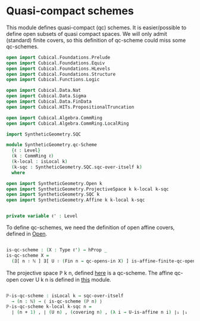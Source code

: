 Quasi-compact schemes
=====================
This module defines quasi-compact (qc) schemes.
It is easier/possible to define open subsets of quasi compact spaces.
We will only admit (standard) finite covers, so this definition of qc-scheme could miss some qc-schemes.

```agda
open import Cubical.Foundations.Prelude
open import Cubical.Foundations.Equiv
open import Cubical.Foundations.HLevels
open import Cubical.Foundations.Structure
open import Cubical.Functions.Logic

open import Cubical.Data.Nat
open import Cubical.Data.Sigma
open import Cubical.Data.FinData
open import Cubical.HITs.PropositionalTruncation

open import Cubical.Algebra.CommRing
open import Cubical.Algebra.CommRing.LocalRing

import SyntheticGeometry.SQC

module SyntheticGeometry.qc-Scheme
  {ℓ : Level}
  (k : CommRing ℓ)
  (k-local : isLocal k)
  (k-sqc : SyntheticGeometry.SQC.sqc-over-itself k)
  where

open import SyntheticGeometry.Open k
open import SyntheticGeometry.ProjectiveSpace k k-local k-sqc
open import SyntheticGeometry.SQC k
open import SyntheticGeometry.Affine k k-local k-sqc


private variable ℓ' : Level

```

To define qc-schemes, we need the definition of open affine covers,
defined in [Open](Open.lagda.md).

```agda

is-qc-scheme : (X : Type ℓ') → hProp _
is-qc-scheme X =
  (∃[ n ∶ ℕ ] ∃[ U ∶ (Fin n → qc-opens-in X) ] is-affine-finite-qc-open-cover X U)

```

The projective space ℙ k n, defined [here](ProjectiveSpace.lagda.md) is a qc-scheme.
The affine qc-open cover U k n is defined in [this](ProjectiveSpace.lagda.md) module.

```agda

ℙ-is-qc-scheme : isLocal k → sqc-over-itself
  → (n : ℕ) → ⟨ is-qc-scheme (ℙ n) ⟩
ℙ-is-qc-scheme k-local k-sqc n =
  ∣ (n + 1) , ∣ (U n) , (covering n) , (λ i → U-is-affine n i) ∣₁ ∣₁

```
